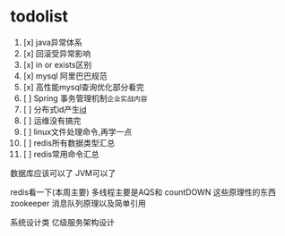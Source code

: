 # todolist

1. [x] java异常体系
2. [x] 回滚受异常影响
3. [x] in or exists区别
4. [x] mysql 阿里巴巴规范
5. [x] 高性能mysql查询优化部分看完
6. [ ] Spring 事务管理机制`企业实战内容`
7. [ ] 分布式id产生[id](https://zhuanlan.zhihu.com/p/107939861)
8. [ ] 运维没有搞完
9. [ ] linux文件处理命令,再学一点
10. [ ] redis所有数据类型汇总
11. [ ] redis常用命令汇总


数据库应该可以了
JVM可以了

redis看一下(本周主要)
多线程主要是AQS和 countDOWN 这些原理性的东西
zookeeper
消息队列原理以及简单引用

系统设计类
亿级服务架构设计

